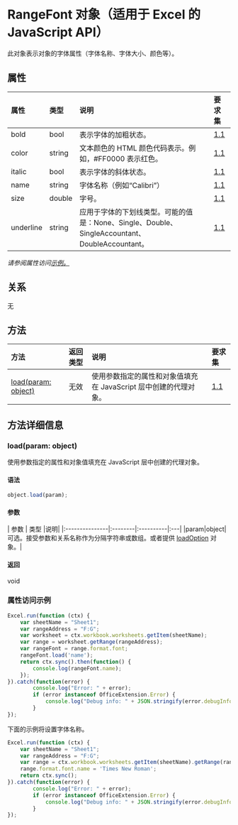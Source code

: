 ﻿# <a name="rangefont-object-javascript-api-for-excel"></a>RangeFont 对象（适用于 Excel 的 JavaScript API）

此对象表示对象的字体属性（字体名称、字体大小、颜色等）。

## <a name="properties"></a>属性

| 属性     | 类型   |说明| 要求集|
|:---------------|:--------|:----------|:----|
|bold|bool|表示字体的加粗状态。|[1.1](../requirement-sets/excel-api-requirement-sets.md)|
|color|string|文本颜色的 HTML 颜色代码表示。例如，#FF0000 表示红色。|[1.1](../requirement-sets/excel-api-requirement-sets.md)|
|italic|bool|表示字体的斜体状态。|[1.1](../requirement-sets/excel-api-requirement-sets.md)|
|name|string|字体名称（例如“Calibri”）|[1.1](../requirement-sets/excel-api-requirement-sets.md)|
|size|double|字号。|[1.1](../requirement-sets/excel-api-requirement-sets.md)|
|underline|string|应用于字体的下划线类型。可能的值是：None、Single、Double、SingleAccountant、DoubleAccountant。|[1.1](../requirement-sets/excel-api-requirement-sets.md)|

_请参阅属性访问[示例。](#property-access-examples)_

## <a name="relationships"></a>关系
无


## <a name="methods"></a>方法

| 方法           | 返回类型    |说明| 要求集|
|:---------------|:--------|:----------|:----|
|[load(param: object)](#loadparam-object)|无效|使用参数指定的属性和对象值填充在 JavaScript 层中创建的代理对象。|[1.1](../requirement-sets/excel-api-requirement-sets.md)|

## <a name="method-details"></a>方法详细信息


### <a name="loadparam-object"></a>load(param: object)
使用参数指定的属性和对象值填充在 JavaScript 层中创建的代理对象。

#### <a name="syntax"></a>语法
```js
object.load(param);
```

#### <a name="parameters"></a>参数
| 参数    | 类型   |说明|
|:---------------|:--------|:----------|:---|
|param|object|可选。接受参数和关系名称作为分隔字符串或数组。或者提供 [loadOption](loadoption.md) 对象。|

#### <a name="returns"></a>返回
void
### <a name="property-access-examples"></a>属性访问示例

```js
Excel.run(function (ctx) { 
    var sheetName = "Sheet1";
    var rangeAddress = "F:G";
    var worksheet = ctx.workbook.worksheets.getItem(sheetName);
    var range = worksheet.getRange(rangeAddress);
    var rangeFont = range.format.font;
    rangeFont.load('name');
    return ctx.sync().then(function() {
        console.log(rangeFont.name);
    });
}).catch(function(error) {
        console.log("Error: " + error);
        if (error instanceof OfficeExtension.Error) {
            console.log("Debug info: " + JSON.stringify(error.debugInfo));
        }
});
```
下面的示例将设置字体名称。 

```js
Excel.run(function (ctx) { 
    var sheetName = "Sheet1";
    var rangeAddress = "F:G";
    var range = ctx.workbook.worksheets.getItem(sheetName).getRange(rangeAddress);
    range.format.font.name = 'Times New Roman';
    return ctx.sync(); 
}).catch(function(error) {
        console.log("Error: " + error);
        if (error instanceof OfficeExtension.Error) {
            console.log("Debug info: " + JSON.stringify(error.debugInfo));
        }
});
```